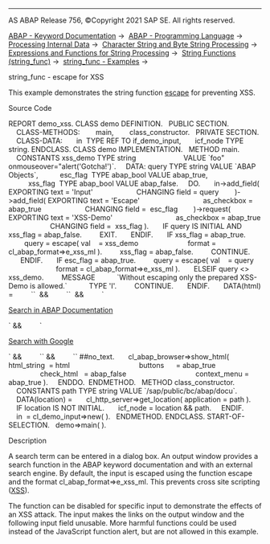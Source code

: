   

* * *

AS ABAP Release 756, ©Copyright 2021 SAP SE. All rights reserved.

[ABAP - Keyword Documentation](https://help.sap.com/doc/abapdocu_756_index_htm/7.56/en-US/abenabap.htm) →  [ABAP - Programming Language](https://help.sap.com/doc/abapdocu_756_index_htm/7.56/en-US/abenabap_reference.htm) →  [Processing Internal Data](https://help.sap.com/doc/abapdocu_756_index_htm/7.56/en-US/abenabap_data_working.htm) →  [Character String and Byte String Processing](https://help.sap.com/doc/abapdocu_756_index_htm/7.56/en-US/abenabap_data_string.htm) →  [Expressions and Functions for String Processing](https://help.sap.com/doc/abapdocu_756_index_htm/7.56/en-US/abenstring_processing_expr_func.htm) →  [String Functions (string\_func)](https://help.sap.com/doc/abapdocu_756_index_htm/7.56/en-US/abenstring_functions.htm) →  [string\_func - Examples](https://help.sap.com/doc/abapdocu_756_index_htm/7.56/en-US/abenstring_functions_abexas.htm) → 

string\_func - escape for XSS

This example demonstrates the string function [escape](https://help.sap.com/doc/abapdocu_756_index_htm/7.56/en-US/abenescape_functions.htm) for preventing XSS.

Source Code

REPORT demo\_xss.
CLASS demo DEFINITION.
  PUBLIC SECTION.
    CLASS-METHODS:
       main,
       class\_constructor.
  PRIVATE SECTION.
    CLASS-DATA:
      in  TYPE REF TO if\_demo\_input,
      icf\_node TYPE string.
ENDCLASS.
CLASS demo IMPLEMENTATION.
  METHOD main.
    CONSTANTS xss\_demo TYPE string
                       VALUE \`foo" onmouseover="alert('Gotcha!')\`.
    DATA: query TYPE string VALUE \`ABAP Objects\`,
          esc\_flag  TYPE abap\_bool VALUE abap\_true,
          xss\_flag  TYPE abap\_bool VALUE abap\_false.
    DO.
      in->add\_field( EXPORTING text = 'Input'
                     CHANGING field = query
       )->add\_field( EXPORTING text = 'Escape'
                               as\_checkbox = abap\_true
                     CHANGING field =  esc\_flag
       )->request(   EXPORTING text = 'XSS-Demo'
                               as\_checkbox = abap\_true
                     CHANGING field =  xss\_flag ).
      IF query IS INITIAL AND xss\_flag = abap\_false.
        EXIT.
      ENDIF.
      IF xss\_flag = abap\_true.
        query = escape( val    = xss\_demo
                        format = cl\_abap\_format=>e\_xss\_ml ).
        xss\_flag = abap\_false.
        CONTINUE.
      ENDIF.
      IF esc\_flag = abap\_true.
        query = escape( val    = query
                        format = cl\_abap\_format=>e\_xss\_ml ).
      ELSEIF query <> xss\_demo.
        MESSAGE
          \`Without escaping only the prepared XSS-Demo is allowed.\`
          TYPE 'I'.
        CONTINUE.
      ENDIF.
      DATA(html) =
        \`<html>\`  &&
        \`<body>\`  &&
        \`<p><a href="\` && icf\_node &&
        \`?query=\` && query &&
        \`">Search in ABAP Documentation</a></p>\` &&
        \`<p><a href="http://www.google.com/search?q=\` &&
        query && \`">Search with Google</a></p>\` &&
        \`</body>\` &&
        \`</html>\` ##no\_text.
      cl\_abap\_browser=>show\_html( html\_string  = html
                                  buttons      = abap\_true
                                  check\_html   = abap\_false
                                  context\_menu = abap\_true ).
    ENDDO.  ENDMETHOD.
  METHOD class\_constructor.
    CONSTANTS path TYPE string VALUE \`/sap/public/bc/abap/docu\`.
    DATA(location) =
      cl\_http\_server=>get\_location( application = path ).
    IF location IS NOT INITIAL.
      icf\_node = location && path.
    ENDIF.
    in  = cl\_demo\_input=>new( ).
  ENDMETHOD.
ENDCLASS.
START-OF-SELECTION.
  demo=>main( ).

Description

A search term can be entered in a dialog box. An output window provides a search function in the ABAP keyword documentation and with an external search engine. By default, the input is escaped using the function escape and the format cl\_abap\_format=>e\_xss\_ml. This prevents cross site scripting ([XSS](https://help.sap.com/doc/abapdocu_756_index_htm/7.56/en-US/abenxss_glosry.htm "Glossary Entry")).

The function can be disabled for specific input to demonstrate the effects of an XSS attack. The input makes the links on the output window and the following input field unusable. More harmful functions could be used instead of the JavaScript function alert, but are not allowed in this example.